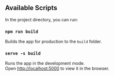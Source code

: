 
## Available Scripts

In the project directory, you can run:


### `npm run build`
Builds the app for production to the `build` folder.<br />

### `serve -s build`

Runs the app in the development mode.<br />
Open [http://localhost:5000](http://localhost:5000) to view it in the browser.

